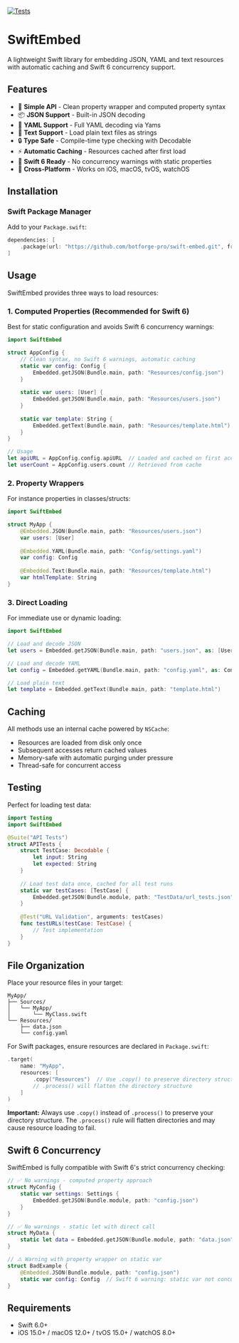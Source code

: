 [![Tests](https://github.com/botforge-pro/swift-embed/actions/workflows/tests.yml/badge.svg)](https://github.com/botforge-pro/swift-embed/actions/workflows/tests.yml)

# SwiftEmbed

A lightweight Swift library for embedding JSON, YAML and text resources with automatic caching and Swift 6 concurrency support.

## Features

- 🎯 **Simple API** - Clean property wrapper and computed property syntax
- 📦 **JSON Support** - Built-in JSON decoding
- 📝 **YAML Support** - Full YAML decoding via Yams
- 📄 **Text Support** - Load plain text files as strings
- 🔒 **Type Safe** - Compile-time type checking with Decodable
- ⚡ **Automatic Caching** - Resources cached after first load
- 🔄 **Swift 6 Ready** - No concurrency warnings with static properties
- 📱 **Cross-Platform** - Works on iOS, macOS, tvOS, watchOS

## Installation

### Swift Package Manager

Add to your `Package.swift`:

```swift
dependencies: [
    .package(url: "https://github.com/botforge-pro/swift-embed.git", from: "1.5.0")
]
```

## Usage

SwiftEmbed provides three ways to load resources:

### 1. Computed Properties (Recommended for Swift 6)

Best for static configuration and avoids Swift 6 concurrency warnings:

```swift
import SwiftEmbed

struct AppConfig {
    // Clean syntax, no Swift 6 warnings, automatic caching
    static var config: Config {
        Embedded.getJSON(Bundle.main, path: "Resources/config.json")
    }
    
    static var users: [User] {
        Embedded.getJSON(Bundle.main, path: "Resources/users.json")
    }
    
    static var template: String {
        Embedded.getText(Bundle.main, path: "Resources/template.html")
    }
}

// Usage
let apiURL = AppConfig.config.apiURL  // Loaded and cached on first access
let userCount = AppConfig.users.count // Retrieved from cache
```

### 2. Property Wrappers

For instance properties in classes/structs:

```swift
import SwiftEmbed

struct MyApp {
    @Embedded.JSON(Bundle.main, path: "Resources/users.json")
    var users: [User]
    
    @Embedded.YAML(Bundle.main, path: "Config/settings.yaml")
    var config: Config
    
    @Embedded.Text(Bundle.main, path: "Resources/template.html")
    var htmlTemplate: String
}
```

### 3. Direct Loading

For immediate use or dynamic loading:

```swift
import SwiftEmbed

// Load and decode JSON
let users = Embedded.getJSON(Bundle.main, path: "users.json", as: [User].self)

// Load and decode YAML
let config = Embedded.getYAML(Bundle.main, path: "config.yaml", as: Config.self)

// Load plain text
let template = Embedded.getText(Bundle.main, path: "template.html")
```

## Caching

All methods use an internal cache powered by `NSCache`:
- Resources are loaded from disk only once
- Subsequent accesses return cached values
- Memory-safe with automatic purging under pressure
- Thread-safe for concurrent access

## Testing

Perfect for loading test data:

```swift
import Testing
import SwiftEmbed

@Suite("API Tests")
struct APITests {
    struct TestCase: Decodable {
        let input: String
        let expected: String
    }
    
    // Load test data once, cached for all test runs
    static var testCases: [TestCase] {
        Embedded.getJSON(Bundle.module, path: "TestData/url_tests.json")
    }
    
    @Test("URL Validation", arguments: testCases)
    func testURLs(testCase: TestCase) {
        // Test implementation
    }
}
```

## File Organization

Place your resource files in your target:

```
MyApp/
├── Sources/
│   └── MyApp/
│       └── MyClass.swift
└── Resources/
    ├── data.json
    └── config.yaml
```

For Swift packages, ensure resources are declared in `Package.swift`:

```swift
.target(
    name: "MyApp",
    resources: [
        .copy("Resources")  // Use .copy() to preserve directory structure
        // .process() will flatten the directory structure
    ]
)
```

**Important:** Always use `.copy()` instead of `.process()` to preserve your directory structure. The `.process()` rule will flatten directories and may cause resource loading to fail.

## Swift 6 Concurrency

SwiftEmbed is fully compatible with Swift 6's strict concurrency checking:

```swift
// ✅ No warnings - computed property approach
struct MyConfig {
    static var settings: Settings {
        Embedded.getJSON(Bundle.module, path: "config.json")
    }
}

// ✅ No warnings - static let with direct call
struct MyData {
    static let data = Embedded.getJSON(Bundle.module, path: "data.json", as: DataModel.self)
}

// ⚠️ Warning with property wrapper on static var
struct BadExample {
    @Embedded.JSON(Bundle.module, path: "config.json")
    static var config: Config  // Swift 6 warning: static var not concurrency-safe
}
```

## Requirements

- Swift 6.0+
- iOS 15.0+ / macOS 12.0+ / tvOS 15.0+ / watchOS 8.0+